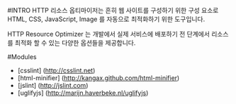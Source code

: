 #INTRO
HTTP 리소스 옵티마이저는 흔히 웹 사이트를 구성하기 위한 구성 요소로 HTML, CSS, JavaScript, Image 를 자동으로 최적화하기 위한
도구입니다.

HTTP Resource Optimizer 는 개발에서 실제 서비스에 배포하기 전 단계에서 리소스를 최적화 할 수 있는 다양한 옵션들을 제공합니다.


#Modules
* [csslint] (http://csslint.net)
* [html-minifier] (http://kangax.github.com/html-minifier)
* [jslint] (http://jslint.com)
* [uglifyjs] (http://marijn.haverbeke.nl/uglifyjs)
